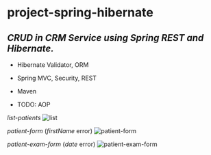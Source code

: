 # **project-spring-hibernate**

## _CRUD in CRM Service using Spring REST and Hibernate._

* Hibernate Validator, ORM

* Spring MVC, Security, REST

* Maven

* TODO: AOP

_list-patients_
![list](https://user-images.githubusercontent.com/42994172/45378433-b1d9e280-b5fd-11e8-9126-1017b00de270.png)

_patient-form_ (_firstName_ error)
![patient-form](https://user-images.githubusercontent.com/42994172/45378738-91f6ee80-b5fe-11e8-871b-a627350cd011.png)

_patient-exam-form_ (_date_ error)
![patient-exam-form](https://user-images.githubusercontent.com/42994172/45378954-1ea1ac80-b5ff-11e8-9786-895995208f19.png)
